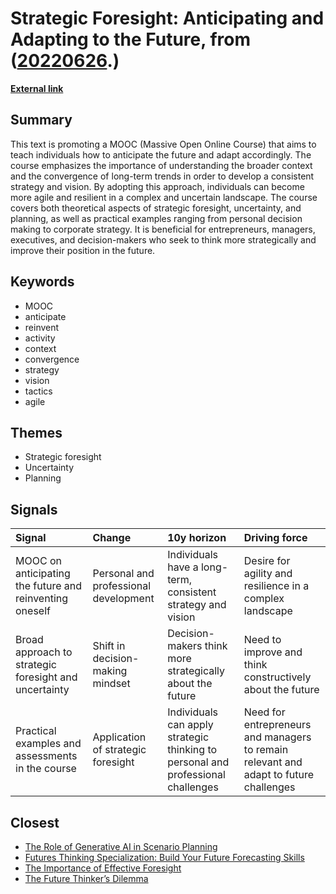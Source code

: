 # __Strategic Foresight: Anticipating and Adapting to the Future__, from ([20220626](https://kghosh.substack.com/p/20220626).)

__[External link](https://www.coursera.org/learn/anticipate)__



## Summary

This text is promoting a MOOC (Massive Open Online Course) that aims to teach individuals how to anticipate the future and adapt accordingly. The course emphasizes the importance of understanding the broader context and the convergence of long-term trends in order to develop a consistent strategy and vision. By adopting this approach, individuals can become more agile and resilient in a complex and uncertain landscape. The course covers both theoretical aspects of strategic foresight, uncertainty, and planning, as well as practical examples ranging from personal decision making to corporate strategy. It is beneficial for entrepreneurs, managers, executives, and decision-makers who seek to think more strategically and improve their position in the future.

## Keywords

* MOOC
* anticipate
* reinvent
* activity
* context
* convergence
* strategy
* vision
* tactics
* agile

## Themes

* Strategic foresight
* Uncertainty
* Planning

## Signals

| Signal                                                  | Change                                | 10y horizon                                                                      | Driving force                                                                         |
|:--------------------------------------------------------|:--------------------------------------|:---------------------------------------------------------------------------------|:--------------------------------------------------------------------------------------|
| MOOC on anticipating the future and reinventing oneself | Personal and professional development | Individuals have a long-term, consistent strategy and vision                     | Desire for agility and resilience in a complex landscape                              |
| Broad approach to strategic foresight and uncertainty   | Shift in decision-making mindset      | Decision-makers think more strategically about the future                        | Need to improve and think constructively about the future                             |
| Practical examples and assessments in the course        | Application of strategic foresight    | Individuals can apply strategic thinking to personal and professional challenges | Need for entrepreneurs and managers to remain relevant and adapt to future challenges |

## Closest

* [The Role of Generative AI in Scenario Planning](eb3b989221a954bad78ff582adfacdba)
* [Futures Thinking Specialization: Build Your Future Forecasting Skills](226ad3d32e12d879b3dc823094486440)
* [The Importance of Effective Foresight](40a7d90f20bae6180001e65049ae853b)
* [The Future Thinker’s Dilemma](670b7a7f03caef5935520a962c78dd5a)